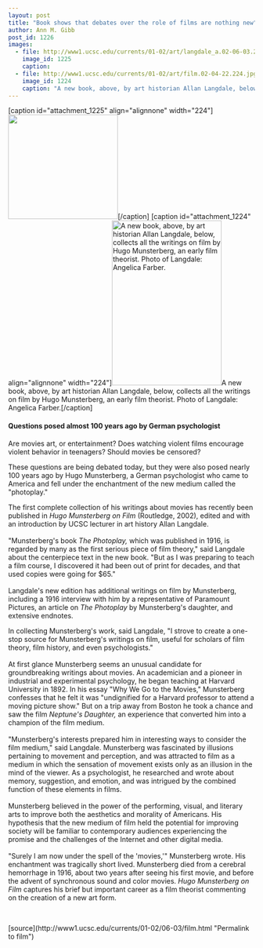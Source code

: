 ```yaml
---
layout: post
title: "Book shows that debates over the role of films are nothing new"
author: Ann M. Gibb
post_id: 1226
images:
  - file: http://www1.ucsc.edu/currents/01-02/art/langdale_a.02-06-03.224.jpg
    image_id: 1225
    caption: 
  - file: http://www1.ucsc.edu/currents/01-02/art/film.02-04-22.224.jpg
    image_id: 1224
    caption: "A new book, above, by art historian Allan Langdale, below, collects all the writings on film by Hugo Munsterberg, an early film theorist. Photo of Langdale: Angelica Farber."
---
```


[caption id="attachment_1225" align="alignnone" width="224"]<a href="http://localhost/mysite/wp-content/uploads/2002/06/langdale_a.02-06-03.224.jpg"><img class="size-full wp-image-1225" src="http://localhost/mysite/wp-content/uploads/2002/06/langdale_a.02-06-03.224.jpg" alt="" width="224" height="213" /></a>[/caption]
[caption id="attachment_1224" align="alignnone" width="224"]<a href="http://localhost/mysite/wp-content/uploads/2002/06/film.02-04-22.224.jpg"><img class="size-full wp-image-1224" src="http://localhost/mysite/wp-content/uploads/2002/06/film.02-04-22.224.jpg" alt="A new book, above, by art historian Allan Langdale, below, collects all the writings on film by Hugo Munsterberg, an early film theorist. Photo of Langdale: Angelica Farber." width="224" height="336" /></a>A new book, above, by art historian Allan Langdale, below, collects all the writings on film by Hugo Munsterberg, an early film theorist. Photo of Langdale: Angelica Farber.[/caption]
<h4>
  <b>Questions posed almost 100 years ago by German psychologist</b>
</h4>
<p>
  Are movies art, or entertainment? Does watching violent films encourage violent behavior in teenagers? Should movies be censored?
</p>These questions are being debated today, but they were also posed nearly 100 years ago by Hugo Munsterberg, a German psychologist who came to America and fell under the enchantment of the new medium called the "photoplay."
<p>
  The first complete collection of his writings about movies has recently been published in <i>Hugo Munsterberg on Film</i> (Routledge, 2002), edited and with an introduction by UCSC lecturer in art history Allan Langdale.<br>
  <br>
  "Munsterberg's book <i>The Photoplay,</i> which was published in 1916, is regarded by many as the first serious piece of film theory," said Langdale about the centerpiece text in the new book. "But as I was preparing to teach a film course, I discovered it had been out of print for decades, and that used copies were going for $65."<br>
  <br>
  Langdale's new edition has additional writings on film by Munsterberg, including a 1916 interview with him by a representative of Paramount Pictures, an article on <i>The Photoplay</i> by Munsterberg's daughter, and extensive endnotes.
</p>
<p>
  In collecting Munsterberg's work, said Langdale, "I strove to create a one-stop source for Munsterberg's writings on film, useful for scholars of film theory, film history, and even psychologists."<br>
  <br>
  At first glance Munsterberg seems an unusual candidate for groundbreaking writings about movies. An academician and a pioneer in industrial and experimental psychology, he began teaching at Harvard University in 1892. In his essay "Why We Go to the Movies," Munsterberg confesses that he felt it was "undignified for a Harvard professor to attend a moving picture show." But on a trip away from Boston he took a chance and saw the film <i>Neptune's Daughter,</i> an experience that converted him into a champion of the film medium.<br>
  <br>
  "Munsterberg's interests prepared him in interesting ways to consider the film medium," said Langdale. Munsterberg was fascinated by illusions pertaining to movement and perception, and was attracted to film as a medium in which the sensation of movement exists only as an illusion in the mind of the viewer. As a psychologist, he researched and wrote about memory, suggestion, and emotion, and was intrigued by the combined function of these elements in films.<br>
  <br>
  Munsterberg believed in the power of the performing, visual, and literary arts to improve both the aesthetics and morality of Americans. His hypothesis that the new medium of film held the potential for improving society will be familiar to contemporary audiences experiencing the promise and the challenges of the Internet and other digital media.<br>
  <br>
  "Surely I am now under the spell of the 'movies,'" Munsterberg wrote. His enchantment was tragically short lived. Munsterberg died from a cerebral hemorrhage in 1916, about two years after seeing his first movie, and before the advent of synchronous sound and color movies. <i>Hugo Munsterberg on Film</i> captures his brief but important career as a film theorist commenting on the creation of a new art form.
</p>
<p>
  <br>

</p>
<p>

</p>
[source](http://www1.ucsc.edu/currents/01-02/06-03/film.html "Permalink to film")
